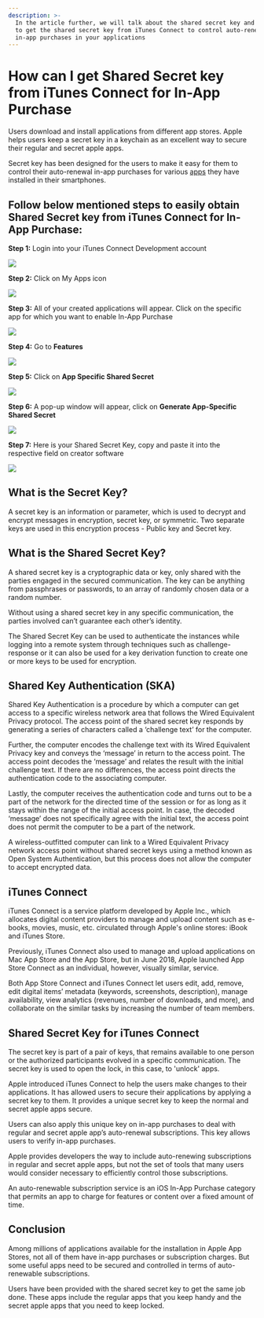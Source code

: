 ```yaml
---
description: >-
  In the article further, we will talk about the shared secret key and the steps
  to get the shared secret key from iTunes Connect to control auto-renewal of
  in-app purchases in your applications
---
```


# How can I get Shared Secret key from iTunes Connect for In-App Purchase

Users download and install applications from different app stores. Apple helps users keep a secret key in a keychain as an excellent way to secure their regular and secret apple apps.

Secret key has been designed for the users to make it easy for them to control their auto-renewal in-app purchases for various [apps](https://www.appypie.com/how-to-create-an-app) they have installed in their smartphones.

## Follow below mentioned steps to easily obtain Shared Secret key from iTunes Connect for In-App Purchase:

 **Step 1:** Login into your iTunes Connect Development account  

![](../../.gitbook/assets/itunes_connect_login.png)

 **Step 2:** Click on My Apps icon  

![](../../.gitbook/assets/itunes_connect_myapps.png)

 **Step 3:** All of your created applications will appear. Click on the specific app for which you want to enable In-App Purchase  

![](../../.gitbook/assets/itunes_connect_app.png)

 **Step 4:** Go to **Features**  

![](../../.gitbook/assets/itunes_connect_features.png)

 **Step 5:** Click on **App Specific Shared Secret**  

![](../../.gitbook/assets/itunes_connect_secret.png)

 **Step 6:** A pop-up window will appear, click on **Generate App-Specific Shared Secret**  

![](../../.gitbook/assets/itunes_connect_generate_app_secret.png)

 **Step 7:** Here is your Shared Secret Key, copy and paste it into the respective field on creator software  

![](../../.gitbook/assets/itunes_connect_secret_key.png)

## **What is the Secret Key?**

A secret key is an information or parameter, which is used to decrypt and encrypt messages in encryption, secret key, or symmetric. Two separate keys are used in this encryption process - Public key and Secret key.

## **What is the Shared Secret Key?**

A shared secret key is a cryptographic data or key, only shared with the parties engaged in the secured communication. The key can be anything from passphrases or passwords, to an array of randomly chosen data or a random number.

Without using a shared secret key in any specific communication, the parties involved can’t guarantee each other’s identity.

The Shared Secret Key can be used to authenticate the instances while logging into a remote system through techniques such as challenge-response or it can also be used for a key derivation function to create one or more keys to be used for encryption.

## **Shared Key Authentication \(SKA\)**

Shared Key Authentication is a procedure by which a computer can get access to a specific wireless network area that follows the Wired Equivalent Privacy protocol. The access point of the shared secret key responds by generating a series of characters called a ‘challenge text’ for the computer.

Further, the computer encodes the challenge text with its Wired Equivalent Privacy key and conveys the ‘message’ in return to the access point. The access point decodes the ‘message’ and relates the result with the initial challenge text. If there are no differences, the access point directs the authentication code to the associating computer.

Lastly, the computer receives the authentication code and turns out to be a part of the network for the directed time of the session or for as long as it stays within the range of the initial access point. In case, the decoded ‘message’ does not specifically agree with the initial text, the access point does not permit the computer to be a part of the network.

A wireless-outfitted computer can link to a Wired Equivalent Privacy network access point without shared secret keys using a method known as Open System Authentication, but this process does not allow the computer to accept encrypted data.

## **iTunes Connect**

iTunes Connect is a service platform developed by Apple Inc., which allocates digital content providers to manage and upload content such as e-books, movies, music, etc. circulated through Apple's online stores: iBook and iTunes Store.

Previously, iTunes Connect also used to manage and upload applications on Mac App Store and the App Store, but in June 2018, Apple launched App Store Connect as an individual, however, visually similar, service.

Both App Store Connect and iTunes Connect let users edit, add, remove, edit digital items’ metadata \(keywords, screenshots, description\), manage availability, view analytics \(revenues, number of downloads, and more\), and collaborate on the similar tasks by increasing the number of team members.

## **Shared Secret Key for iTunes Connect**

The secret key is part of a pair of keys, that remains available to one person or the authorized participants evolved in a specific communication. The secret key is used to open the lock, in this case, to 'unlock' apps.

Apple introduced iTunes Connect to help the users make changes to their applications. It has allowed users to secure their applications by applying a secret key to them. It provides a unique secret key to keep the normal and secret apple apps secure.

Users can also apply this unique key on in-app purchases to deal with regular and secret apple app’s auto-renewal subscriptions. This key allows users to verify in-app purchases.

Apple provides developers the way to include auto-renewing subscriptions in regular and secret apple apps, but not the set of tools that many users would consider necessary to efficiently control those subscriptions.

An auto-renewable subscription service is an iOS In-App Purchase category that permits an app to charge for features or content over a fixed amount of time.

## **Conclusion**

Among millions of applications available for the installation in Apple App Stores, not all of them have in-app purchases or subscription charges. But some useful apps need to be secured and controlled in terms of auto-renewable subscriptions.

Users have been provided with the shared secret key to get the same job done. These apps include the regular apps that you keep handy and the secret apple apps that you need to keep locked.

